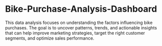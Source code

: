 # Bike-Purchase-Analysis-Dashboard
This data analysis focuses on understanding the factors influencing bike purchases. The goal is to uncover patterns, trends, and actionable insights that can help improve marketing strategies, target the right customer segments, and optimize sales performance.
